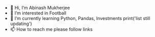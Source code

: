 - 👋 Hi, I’m Abinash Mukherjee 
- 👀 I’m interested in Football
- 🌱 I’m currently learning Python, Pandas, Investments print('list still updating')
- 📫 How to reach me please follow links

<!---
Abinash/Rishi is a ✨ special ✨ repository because its `README.md` (this file) appears on your GitHub profile.
You can click the Preview link to take a look at your changes.
--->
